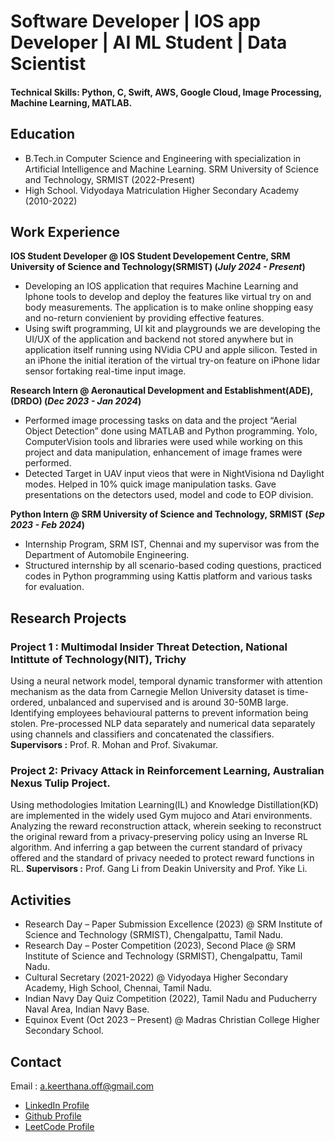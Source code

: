 # Software Developer | IOS app Developer | AI ML Student | Data Scientist

#### Technical Skills: Python, C, Swift, AWS, Google Cloud, Image Processing, Machine Learning, MATLAB.

## Education							       				        		
- B.Tech.in Computer Science and Engineering with specialization in Artificial Intelligence and Machine Learning. SRM University of Science and Technology, SRMIST (2022-Present)
- High School. Vidyodaya Matriculation Higher Secondary Academy (2010-2022)
  
## Work Experience
**IOS Student Developer @ IOS Student Developement Centre, SRM University of Science and Technology(SRMIST) (_July 2024 - Present_)**
- Developing an IOS application that requires Machine Learning and Iphone tools to develop and deploy the features like virtual try on and body measurements. The
application is to make online shopping easy and no-return convienient by providing effective features. 
- Using swift programming, UI kit and playgrounds we are developing the UI/UX of the application and backend not stored anywhere but in application itself running using NVidia CPU and apple silicon. Tested in an iPhone the initial iteration of the virtual try-on feature on iPhone lidar sensor fortaking real-time input image.

**Research Intern @ Aeronautical Development and Establishment(ADE), (DRDO) (_Dec 2023 - Jan 2024_)**
- Performed image processing tasks on data and the project “Aerial Object Detection” done using MATLAB and Python programming. Yolo, ComputerVision tools and libraries were used while working on this project and data manipulation, enhancement of image frames were performed.
- Detected Target in UAV input vieos that were in NightVisiona nd Daylight modes. Helped in 10% quick image manipulation tasks. Gave presentations on the detectors used, model and code to EOP division. 

**Python Intern @ SRM University of Science and Technology, SRMIST (_Sep 2023 - Feb 2024_)**
- Internship Program, SRM IST, Chennai and my supervisor was from the Department of Automobile Engineering.
- Structured internship by all scenario-based coding questions, practiced codes in Python programming using Kattis platform and various tasks for evaluation.

## Research Projects
### Project 1 : Multimodal Insider Threat Detection, National Intittute of Technology(NIT), Trichy

Using a neural network model, temporal dynamic transformer with attention mechanism as the data from Carnegie Mellon University dataset is time-ordered, unbalanced and supervised and is around 30-50MB large. Identifying employees behavioural patterns to prevent information being stolen. Pre-processed NLP data separately and numerical data separately using channels and classifiers and concatenated the classifiers.
**Supervisors :** Prof. R. Mohan and Prof. Sivakumar.

### Project 2: Privacy Attack in Reinforcement Learning, Australian Nexus Tulip Project.

Using methodologies Imitation Learning(IL) and Knowledge Distillation(KD) are implemented in the widely used Gym mujoco and Atari environments. Analyzing the reward reconstruction attack, wherein seeking to reconstruct the original reward from a privacy-preserving policy using an Inverse RL algorithm. And inferring a gap between the current standard of privacy offered and the standard of privacy needed to protect reward functions in RL.
**Supervisors :** Prof. Gang Li from Deakin University and Prof. Yike Li.

## Activities

- Research Day – Paper Submission Excellence (2023) @ SRM Institute of Science and Technology (SRMIST), Chengalpattu, Tamil Nadu.
- Research Day – Poster Competition (2023), Second Place @ SRM Institute of Science and Technology (SRMIST), Chengalpattu, Tamil Nadu.
- Cultural Secretary (2021-2022) @ Vidyodaya Higher Secondary Academy, High School, Chennai, Tamil Nadu.
- Indian Navy Day Quiz Competition (2022), Tamil Nadu and Puducherry Naval Area, Indian Navy Base.
- Equinox Event (Oct 2023 – Present) @ Madras Christian College Higher Secondary School.

## Contact
  Email : a.keerthana.off@gmail.com
 

- [LinkedIn Profile]([https://www.linkedin.com/in/a-keerthana-8349b6263/])
- [Github Profile]([https://github.com/A-keerthana])
- [LeetCode Profile]([https://github.com/A-keerthana])
  
